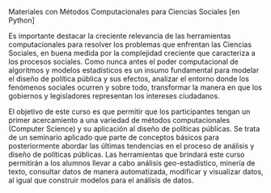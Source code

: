 
Materiales con Métodos Computacionales para Ciencias Sociales [en Python]

Es importante destacar la creciente relevancia de las herramientas computacionales
para resolver los problemas que enfrentan las Ciencias Sociales, en buena medida
por la complejidad creciente que caracteriza a los procesos sociales. Como nunca
antes el poder computacional de algoritmos y modelos estadísticos es un insumo
fundamental para modelar el diseño de política pública y sus efectos, analizar el
entorno donde los fenómenos sociales ocurren y sobre todo, transformar la manera
en que los gobiernos y legisladores representan los intereses ciudadanos.


El objetivo de este curso es que permitir que los participantes tengan un primer
acercamiento a una variedad de métodos computacionales (Computer Science) y su
aplicación al diseño de políticas públicas. Se trata de un seminario aplicado que
parte de conceptos básicos para posteriormente abordar las últimas tendencias en el
proceso de análisis y diseño de políticas públicas. Las herramientas que brindará
este curso permitirán a los alumnos llevar a cabo análisis geo-estadístico, minería
de texto, consultar datos de manera automatizada, modificar y visualizar datos, al
igual que construir modelos para el análisis de datos.
